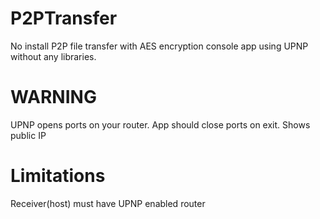 # P2PTransfer
No install P2P file transfer with AES encryption console app using UPNP without any libraries. 

# WARNING
UPNP opens ports on your router.
App should close ports on exit.
Shows public IP

# Limitations 
Receiver(host) must have UPNP enabled router 



